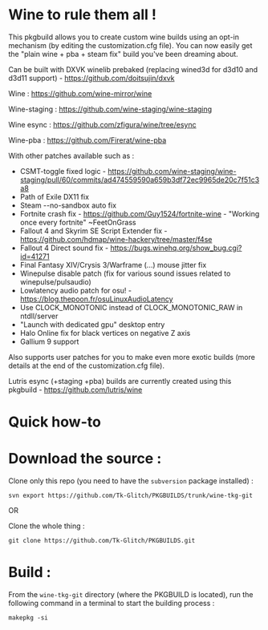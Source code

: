 # Wine to rule them all !

This pkgbuild allows you to create custom wine builds using an opt-in mechanism (by editing the customization.cfg file). You can now easily get the "plain wine + pba + steam fix" build you've been dreaming about.

Can be built with DXVK winelib prebaked (replacing wined3d for d3d10 and d3d11 support) - https://github.com/doitsujin/dxvk

Wine : https://github.com/wine-mirror/wine

Wine-staging : https://github.com/wine-staging/wine-staging

Wine esync : https://github.com/zfigura/wine/tree/esync

Wine-pba : https://github.com/Firerat/wine-pba

With other patches available such as :
- CSMT-toggle fixed logic - https://github.com/wine-staging/wine-staging/pull/60/commits/ad474559590a659b3df72ec9965de20c7f51c3a8
- Path of Exile DX11 fix
- Steam --no-sandbox auto fix
- Fortnite crash fix - https://github.com/Guy1524/fortnite-wine - "Working once every fortnite" ~FeetOnGrass
- Fallout 4 and Skyrim SE Script Extender fix - https://github.com/hdmap/wine-hackery/tree/master/f4se
- Fallout 4 Direct sound fix - https://bugs.winehq.org/show_bug.cgi?id=41271
- Final Fantasy XIV/Crysis 3/Warframe (...) mouse jitter fix
- Winepulse disable patch (fix for various sound issues related to winepulse/pulsaudio)
- Lowlatency audio patch for osu! - https://blog.thepoon.fr/osuLinuxAudioLatency
- Use CLOCK_MONOTONIC instead of CLOCK_MONOTONIC_RAW in ntdll/server
- "Launch with dedicated gpu" desktop entry
- Halo Online fix for black vertices on negative Z axis
- Gallium 9 support

Also supports user patches for you to make even more exotic builds (more details at the end of the customization.cfg file).

Lutris esync (+staging +pba) builds are currently created using this pkgbuild - https://github.com/lutris/wine


# Quick how-to

# Download the source :

Clone only this repo (you need to have the `subversion` package installed) :
```
svn export https://github.com/Tk-Glitch/PKGBUILDS/trunk/wine-tkg-git
```

OR

Clone the whole thing :
```
git clone https://github.com/Tk-Glitch/PKGBUILDS.git
```

# Build  :

From the `wine-tkg-git` directory (where the PKGBUILD is located), run the following command in a terminal to start the building process :
```
makepkg -si
```

